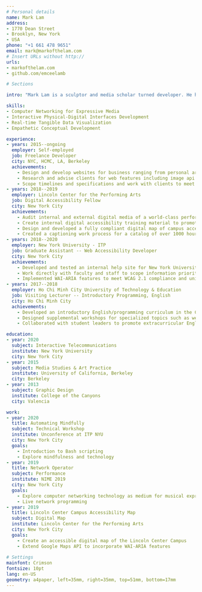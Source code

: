 ```yaml
---
# Personal details
name: Mark Lam
address:
- 1770 Dean Street
- Brooklyn, New York
- USA
phone: "+1 661 478 9651"
email: mark@markofthelam.com
# Insert URLs without http://
urls:
- markofthelam.com
- github.com/emceelamb

# Sections

intro: "Mark Lam is a sculptor and media scholar turned developer. He has a background in visual design and has developed websites and digital design for e-commerce and independent business. Most recently he has been working towards a Master's degree at New York University where he researches media making with computer networking technology. His other interests include teaching programming, digital accessibility, and reading about media theory."

skills:
- Computer Networking for Expressive Media
- Interactive Physical-Digital Interfaces Development
- Real-time Tangible Data Visualization
- Empathetic Conceptual Development 

experience:
- years: 2015--ongoing
  employer: Self-employed
  job: Freelance Developer
  city: NYC, HCMC, LA, Berkeley
  achievements: 
    - Design and develop websites for business ranging from personal artist websites to independent publishing houses
    - Research and advise clients for web features including image api's to online payment procedure
    - Scope timelines and specifications and work with clients to meet objectives
- years: 2018--2019
  employer: Lincoln Center for the Performing Arts
  job: Digital Accessibility Fellow
  city: New York City
  achievements: 
    - Audit internal and external digital media of a world-class performing arts institution for WCAG 2.1 compliance
    - Create internal digital accessibility training material to promote access for a diverse LCPA customer base
    - Design and developed a fully compliant digital map of campus accessibility features to allow for increased physical access
    - Created a captioning work process for a catalog of over 1000 hours of video content to bring media to digital compliance
- years: 2018--2020
  employer: New York University - ITP
  job: Graduate Assistant -- Web Accessibility Developer
  city: New York City
  achievements: 
    - Developed and tested an internal help site for New York University's ITP program
    - Work directly with faculty and staff to scope information priorities for 
    - Implemented WAI-ARIA features to meet WCAG 2.1 compliance and university wide accessiblity iniative
- years: 2017--2018
  employer: Ho Chi Minh City University of Technology & Education
  job: Visiting Lecturer -- Introductory Programming, English
  city: Ho Chi Minh City
  achievements: 
    - Developed an introductory English/programming curriculum in the C language for non-native English students
    - Designed supplemental workshops for specialized topics such as web design and portfolio building 
    - Collaborated with student leaders to promote extracurricular English

education:
- year: 2020
  subject: Interactive Telecommunications
  institute: New York University
  city: New York City
- year: 2015
  subject: Media Studies & Art Practice
  institute: University of California, Berkeley
  city: Berkeley
- year: 2013
  subject: Graphic Design
  institute: College of the Canyons
  city: Valencia

work:
- year: 2020
  title: Automating Mindfully
  subject: Technical Workshop
  institute: Unconference at ITP NYU
  city: New York City
  goals:
    - Introduction to Bash scripting
    - Explore mindfulness and technology
- year: 2019
  title: Network Operator
  subject: Performance
  institute: NIME 2019
  city: New York City
  goals:
    - Explore computer networking technology as medium for musical expression
    - Live network programming
- year: 2019
  title: Lincoln Center Campus Accessibility Map
  subject: Digital Map
  institute: Lincoln Center for the Performing Arts
  city: New York City
  goals:
    - Create an accessible digital map of the Lincoln Center Campus
    - Extend Google Maps API to incorporate WAI-ARIA features
  
# Settings
mainfont: Crimson
fontsize: 10pt
lang: en-US
geometry: a4paper, left=35mm, right=35mm, top=51mm, bottom=17mm
---
```

